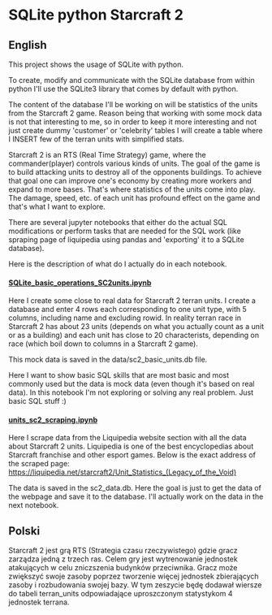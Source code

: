 # SQLite python Starcraft 2

## English
This project shows the usage of SQLite with python. 

To create, modify and communicate with the SQLite database from within python I'll use the SQLite3 library that comes by default with python.

The content of the database I'll be working on will be statistics of the units from the Starcraft 2 game. Reason being that working with some mock data is not that interesting to me, so in order to keep it more interesting and not just create dummy 'customer' or 'celebrity' tables I will create a table where I INSERT few of the terran units with simplified stats.

Starcraft 2 is an RTS (Real Time Strategy) game, where the commander(player) controls various kinds of units. The goal of the game is to build attacking units to destroy all of the opponents buildings. To achieve that goal one can improve one's economy by creating more workers and expand to more bases. That's where statistics of the units come into play. The damage, speed, etc. of each unit has profound effect on the game and that's what I want to explore.

There are several jupyter notebooks that either do the actual SQL modifications or perform tasks that are needed for the SQL work (like spraping page of liquipedia using pandas and 'exporting' it to a SQLite database).

Here is the description of what do I actually do in each notebook.

#### [SQLite_basic_operations_SC2units.ipynb](SQLite_basic_operations_SC2units.ipynb)

Here I create some close to real data for Starcraft 2 terran units. I create a database and enter 4 rows each corresponding to one unit type, with 5 columns, including name and excluding rowid. In reality terran race in Starcraft 2 has about 23 units (depends on what you actually count as a unit or as a building) and each unit has close to 20 characterists, depending on race (which boil down to columns in a Starcraft 2 game). 

This mock data is saved in the data/sc2_basic_units.db file.

Here I want to show basic SQL skills that are most basic and most commonly used but the data is mock data (even though it's based on real data). In this notebook I'm not exploring or solving any real problem. Just basic SQL stuff :)



#### [units_sc2_scraping.ipynb](units_sc2_scraping.ipynb)

Here I scrape data from the Liquipedia website section with all the data about Starcraft 2 units. Liquipedia is one of the best encyclopedias about Starcraft franchise and other esport games. Below is the exact address of the scraped page:
https://liquipedia.net/starcraft2/Unit_Statistics_(Legacy_of_the_Void)

The data is saved in the sc2_data.db. Here the goal is just to get the data of the webpage and save it to the database. I'll actually work on the data in the next notebook.










## Polski


Starcraft 2 jest grą RTS (Strategia czasu rzeczywistego) gdzie gracz zarządza jedną z trzech ras. Celem gry jest wytrenowanie jednostek atakujących w celu zniczszenia budynków przeciwnika. Gracz może zwiększyć swoje zasoby poprzez tworzenie więcej jednostek zbierających zasoby i rozbudowania swojej bazy.
W tym zeszycie będę dodawał wiersze do tabeli terran_units odpowiadające uproszczonym statystykom 4 jednostek terrana.
